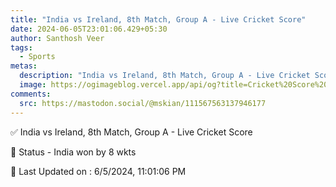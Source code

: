```yaml
---
title: "India vs Ireland, 8th Match, Group A - Live Cricket Score"
date: 2024-06-05T23:01:06.429+05:30
author: Santhosh Veer
tags:
  - Sports
metas:
  description: "India vs Ireland, 8th Match, Group A - Live Cricket Score - India won by 8 wkts"
  image: https://ogimageblog.vercel.app/api/og?title=Cricket%20Score%20%F0%9F%8F%8F
comments:
  src: https://mastodon.social/@mskian/111567563137946177
---
```


✅ India vs Ireland, 8th Match, Group A - Live Cricket Score

📑 Status - India won by 8 wkts

<!--more-->

📝 Last Updated on : 6/5/2024, 11:01:06 PM
